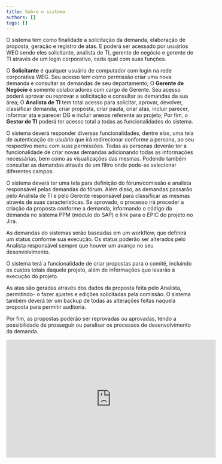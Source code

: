 ```yaml
---
title: Sobre o sistema
authors: []
tags: []
---
```

O sistema tem como finalidade a solicitação da demanda, elaboração de proposta, geração e registro de atas. E poderá ser acessado por usuários WEG sendo eles solicitante, analista de TI, gerente de negócio e gerente de TI através de um login corporativo, cada qual com suas funções.

O **Solicitante** é qualquer usuário de computador com login na rede corporativa WEG. Seu acesso tem como permissão criar uma nova demanda e consultar as demandas de seu departamento; O **Gerente de Negócio** é somente colaboradores com cargo de Gerente. Seu acesso poderá aprovar ou reprovar a solicitação e consultar as demandas da sua área; O **Analista de TI** tem total acesso para solicitar, aprovar, devolver, classificar demanda, criar proposta, criar pauta, criar atas, incluir parecer, informar ata e parecer DG e incluir anexos referente ao projeto; Por fim, o **Gestor de TI** poderá ter acesso total a todas as funcionalidades do sistema. 

O sistema deverá responder diversas funcionalidades, dentre elas, uma tela de autenticação de usuário que irá redirecionar conforme a persona, ao seu respectivo menu com suas permissões. Todas as personas deverão ter a funcionalidade de criar novas demandas adicionando todas as informações necessárias, bem como as visualizações das mesmas. Podendo também consultar as demandas através de um filtro onde pode-se selecionar diferentes campos.

O sistema deverá ter uma tela para definição do fórum/comissão e analista responsável pelas demandas do fórum. Além disso, as demandas passarão pelo Analista de TI e pelo Gerente responsável para classificar as mesmas através de suas características. Se aprovado, o processo irá proceder a criação da proposta conforme a demanda, informando o código da demanda no sistema PPM (módulo do SAP) e link para o EPIC do projeto no Jira. 

As demandas do sistemas serão baseadas em um workflow, que definirá um status conforme sua execução. Os status poderão ser alterados pelo Analista responsável sempre que houver um avanço no seu desenvolvimento.

O sistema terá a funcionalidade de criar propostas para o comitê, incluindo os custos totais daquele projeto, além de informações que levarão à execução do projeto.

As atas são geradas através dos dados da proposta feita pelo Analista, permitindo- o fazer ajustes e edições solicitadas pela comissão. O sistema também deverá ter um backup de todas as alterações feitas naquela proposta para permitir auditoria.
	
Por fim, as propostas poderão ser reprovadas ou aprovadas, tendo a possibilidade de prosseguir ou paralisar os processos de desenvolvimento da demanda.

<iframe width="560" height="315" src="https://www.youtube.com/embed/mFuext3_sP8" title="YouTube video player" frameborder="0" allow="accelerometer; autoplay; clipboard-write; encrypted-media; gyroscope; picture-in-picture" allowfullscreen></iframe> 
